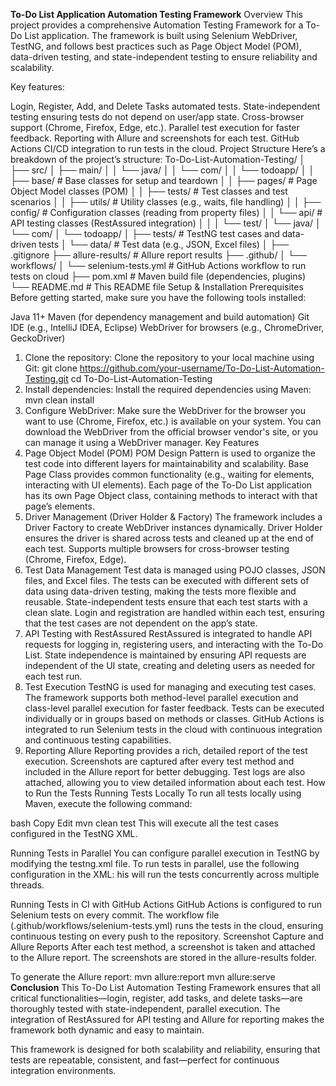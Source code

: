 **To-Do List Application Automation Testing Framework**
Overview
This project provides a comprehensive Automation Testing Framework for a To-Do List application. The framework is built using Selenium WebDriver, TestNG, and follows best practices such as Page Object Model (POM), data-driven testing, and state-independent testing to ensure reliability and scalability.

Key features:

Login, Register, Add, and Delete Tasks automated tests.
State-independent testing ensuring tests do not depend on user/app state.
Cross-browser support (Chrome, Firefox, Edge, etc.).
Parallel test execution for faster feedback.
Reporting with Allure and screenshots for each test.
GitHub Actions CI/CD integration to run tests in the cloud.
Project Structure
Here’s a breakdown of the project’s structure:
To-Do-List-Automation-Testing/
│
├── src/
│   ├── main/
│   │   └── java/
│   │       └── com/
│   │           └── todoapp/
│   │               ├── base/                   # Base classes for setup and teardown
│   │               ├── pages/                  # Page Object Model classes (POM)
│   │               ├── tests/                  # Test classes and test scenarios
│   │               ├── utils/                  # Utility classes (e.g., waits, file handling)
│   │               ├── config/                 # Configuration classes (reading from property files)
│   │               └── api/                    # API testing classes (RestAssured integration)
│   │
│   └── test/
│       └── java/
│           └── com/
│               └── todoapp/
│                   ├── tests/                  # TestNG test cases and data-driven tests
│                   └── data/                   # Test data (e.g., JSON, Excel files)
│
├── .gitignore
├── allure-results/                               # Allure report results
├── .github/
│   └── workflows/
│       └── selenium-tests.yml                    # GitHub Actions workflow to run tests on cloud
├── pom.xml                                        # Maven build file (dependencies, plugins)
└── README.md                                      # This README file
Setup & Installation
Prerequisites
Before getting started, make sure you have the following tools installed:

Java 11+
Maven (for dependency management and build automation)
Git
IDE (e.g., IntelliJ IDEA, Eclipse)
WebDriver for browsers (e.g., ChromeDriver, GeckoDriver)
1. Clone the repository:
Clone the repository to your local machine using Git:
git clone https://github.com/your-username/To-Do-List-Automation-Testing.git
cd To-Do-List-Automation-Testing
2. Install dependencies:
Install the required dependencies using Maven:
mvn clean install
3. Configure WebDriver:
Make sure the WebDriver for the browser you want to use (Chrome, Firefox, etc.) is available on your system. You can download the WebDriver from the official browser vendor's site, or you can manage it using a WebDriver manager.
Key Features
1. Page Object Model (POM)
POM Design Pattern is used to organize the test code into different layers for maintainability and scalability.
Base Page Class provides common functionality (e.g., waiting for elements, interacting with UI elements).
Each page of the To-Do List application has its own Page Object class, containing methods to interact with that page’s elements.
2. Driver Management (Driver Holder & Factory)
The framework includes a Driver Factory to create WebDriver instances dynamically.
Driver Holder ensures the driver is shared across tests and cleaned up at the end of each test.
Supports multiple browsers for cross-browser testing (Chrome, Firefox, Edge).
3. Test Data Management
Test data is managed using POJO classes, JSON files, and Excel files.
The tests can be executed with different sets of data using data-driven testing, making the tests more flexible and reusable.
State-independent tests ensure that each test starts with a clean slate. Login and registration are handled within each test, ensuring that the test cases are not dependent on the app’s state.
4. API Testing with RestAssured
RestAssured is integrated to handle API requests for logging in, registering users, and interacting with the To-Do List.
State independence is maintained by ensuring API requests are independent of the UI state, creating and deleting users as needed for each test run.
5. Test Execution
TestNG is used for managing and executing test cases. The framework supports both method-level parallel execution and class-level parallel execution for faster feedback.
Tests can be executed individually or in groups based on methods or classes.
GitHub Actions is integrated to run Selenium tests in the cloud with continuous integration and continuous testing capabilities.
6. Reporting
Allure Reporting provides a rich, detailed report of the test execution.
Screenshots are captured after every test method and included in the Allure report for better debugging.
Test logs are also attached, allowing you to view detailed information about each test.
How to Run the Tests
Running Tests Locally
To run all tests locally using Maven, execute the following command:

bash
Copy
Edit
mvn clean test
This will execute all the test cases configured in the TestNG XML.

Running Tests in Parallel
You can configure parallel execution in TestNG by modifying the testng.xml file. To run tests in parallel, use the following configuration in the XML:
<suite name="TodoAppSuite" parallel="tests" thread-count="4">
    <test name="LoginTests">
        <classes>
            <class name="com.todoapp.tests.LoginTest"/>
        </classes>
    </test>
    <test name="ToDoTests">
        <classes>
            <class name="com.todoapp.tests.ToDoTest"/>
        </classes>
    </test>
</suite>
his will run the tests concurrently across multiple threads.

Running Tests in CI with GitHub Actions
GitHub Actions is configured to run Selenium tests on every commit.
The workflow file (.github/workflows/selenium-tests.yml) runs the tests in the cloud, ensuring continuous testing on every push to the repository.
Screenshot Capture and Allure Reports
After each test method, a screenshot is taken and attached to the Allure report. The screenshots are stored in the allure-results folder.

To generate the Allure report:
mvn allure:report
mvn allure:serve
**Conclusion**
This To-Do List Automation Testing Framework ensures that all critical functionalities—login, register, add tasks, and delete tasks—are thoroughly tested with state-independent, parallel execution. The integration of RestAssured for API testing and Allure for reporting makes the framework both dynamic and easy to maintain.

This framework is designed for both scalability and reliability, ensuring that tests are repeatable, consistent, and fast—perfect for continuous integration environments.
